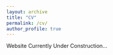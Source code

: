 ```yaml
---
layout: archive
title: "CV"
permalink: /cv/
author_profile: true
---
```


Website Currently Under Construction...